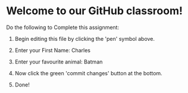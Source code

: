 # Welcome to our GitHub classroom!

Do the following to Complete this assignment:

1. Begin editing this file by clicking the 'pen' symbol above.

2. Enter your First Name: Charles

3. Enter your favourite animal: Batman

4. Now click the green 'commit changes' button at the bottom.

5. Done!
